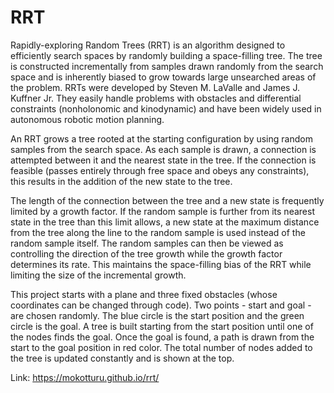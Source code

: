 # RRT
 
Rapidly-exploring Random Trees (RRT) is an algorithm designed to efficiently search spaces by randomly building a space-filling tree.  The tree is constructed incrementally from samples drawn randomly from the search space and is inherently biased to grow towards large unsearched areas of the problem. RRTs were developed by Steven M. LaValle and James J. Kuffner Jr. They easily handle problems with obstacles and differential constraints (nonholonomic and kinodynamic) and have been widely used in autonomous robotic motion planning.

An RRT grows a tree rooted at the starting configuration by using random samples from the search space. As each sample is drawn, a connection is attempted between it and the nearest state in the tree. If the connection is feasible (passes entirely through free space and obeys any constraints), this results in the addition of the new state to the tree.

The length of the connection between the tree and a new state is frequently limited by a growth factor. If the random sample is further from its nearest state in the tree than this limit allows, a new state at the maximum distance from the tree along the line to the random sample is used instead of the random sample itself. The random samples can then be viewed as controlling the direction of the tree growth while the growth factor determines its rate. This maintains the space-filling bias of the RRT while limiting the size of the incremental growth.

This project starts with a plane and three fixed obstacles (whose coordinates can be changed through code). Two points - start and goal - are chosen randomly. The blue circle is the start position and the green circle is the goal. A tree is built starting from the start position until one of the nodes finds the goal. Once the goal is found, a path is drawn from the start to the goal position in red color. The total number of nodes added to the tree is updated constantly and is shown at the top.

Link: https://mokotturu.github.io/rrt/
